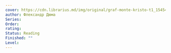 ```yaml
---
cover: https://cdn.librarius.md/img/original/graf-monte-kristo-t1_1545485166.jpg
author: Флександр Дюма
Series: 
Order: 
rating: 
Status: Reading
Finished: ""
Level:
---
```








